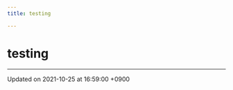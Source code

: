 ```yaml
---
title: testing

---
```


# testing








-------------------------------

Updated on 2021-10-25 at 16:59:00 +0900